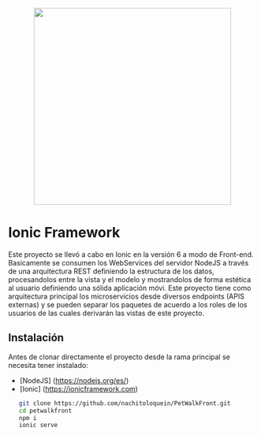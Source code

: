 <p align="center"><a href="https://ionicframework.com" target="_blank"><img src="https://upload.wikimedia.org/wikipedia/commons/d/d1/Ionic_Logo.svg" width="400"></a></p>


# Ionic Framework
Este proyecto se llevó a cabo en Ionic en la versión 6 a modo de Front-end. Basicamente se consumen los WebServices del servidor NodeJS a través de una arquitectura REST definiendo la estructura de los datos, procesandolos entre la vista y el modelo  y mostrandolos de forma estética al usuario definiendo una sólida aplicación móvi. Este proyecto tiene como arquitectura principal los microservicios desde diversos endpoints (APIS externas) y se pueden separar los paquetes de acuerdo a los roles de los usuarios de las cuales derivarán las vistas de este proyecto.

## Instalación
Antes de clonar directamente el proyecto desde la rama principal se necesita tener instalado:
- [NodeJS] (https://nodejs.org/es/)
- [Ionic] (https://ionicframework.com)
```sh
   git clone https://github.com/nachitoloquein/PetWalkFront.git
   cd petwalkfront
   npm i
   ionic serve
```